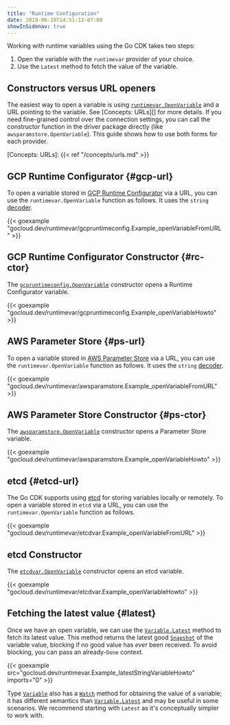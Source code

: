 ```yaml
---
title: "Runtime Configuration"
date: 2019-06-18T14:51:12-07:00
showInSidenav: true
---
```


Working with runtime variables using the Go CDK takes two steps:

1. Open the variable with the `runtimevar` provider of your choice.
2. Use the `Latest` method to fetch the value of the variable.

## Constructors versus URL openers

The easiest way to open a variable is using [`runtimevar.OpenVariable`][] and a
URL pointing to the variable. See [Concepts: URLs][] for more
details. If you need fine-grained control over the connection settings, you can
call the constructor function in the driver package directly (like
`awsparamstore.OpenVariable`). This guide shows how to use both forms for
each provider.

[Concepts: URLs]: {{< ref "/concepts/urls.md" >}}

[`runtimevar.OpenVariable`]:
https://godoc.org/gocloud.dev/runtimevar#OpenVariable

## GCP Runtime Configurator {#gcp-url}

To open a variable stored in [GCP Runtime Configurator][] via a URL, you can use
the `runtimevar.OpenVariable` function as follows. It uses the `string`
[decoder][].

{{< goexample
"gocloud.dev/runtimevar/gcpruntimeconfig.Example_openVariableFromURL" >}}

[decoder]: https://godoc.org/gocloud.dev/runtimevar#Decoder
[GCP Runtime Configurator]: https://cloud.google.com/deployment-manager/runtime-configurator/

## GCP Runtime Configurator Constructor {#rc-ctor}

The [`gcpruntimeconfig.OpenVariable`][] constructor opens a Runtime Configurator
variable.

{{< goexample
"gocloud.dev/runtimevar/gcpruntimeconfig.Example_openVariableHowto" >}}

[`gcpruntimeconfig.OpenVariable`]: https://godoc.org/gocloud.dev/runtimevar/gcpruntimeconfig#OpenVariable

## AWS Parameter Store {#ps-url}

To open a variable stored in [AWS Parameter Store][] via a URL, you can use the
`runtimevar.OpenVariable` function as follows. It uses the `string` [decoder][].

{{< goexample
"gocloud.dev/runtimevar/awsparamstore.Example_openVariableFromURL" >}}

[AWS Parameter Store]:
https://docs.aws.amazon.com/systems-manager/latest/userguide/systems-manager-parameter-store.html

## AWS Parameter Store Constructor {#ps-ctor}

The [`awsparamstore.OpenVariable`][] constructor opens a Parameter Store
variable.

{{< goexample "gocloud.dev/runtimevar/awsparamstore.Example_openVariableHowto" >}}

[`awsparamstore.OpenVariable`]:
https://godoc.org/gocloud.dev/runtimevar/awsparamstore#OpenVariable

## etcd {#etcd-url}

The Go CDK supports using [etcd][] for storing variables locally or
remotely. To open a variable stored in `etcd` via a URL, you can use the
`runtimevar.OpenVariable` function as follows.

{{< goexample
"gocloud.dev/runtimevar/etcdvar.Example_openVariableFromURL" >}}

[etcd]: https://etcd.io/

## etcd Constructor

The [`etcdvar.OpenVariable`][] constructor opens an etcd variable.

[`etcdvar.OpenVariable`]:
https://godoc.org/gocloud.dev/runtimevar/etcdvar#OpenVariable

{{< goexample "gocloud.dev/runtimevar/etcdvar.Example_openVariableHowto" >}}

## Fetching the latest value {#latest}

Once we have an open variable, we can use the [`Variable.Latest`][] method to
fetch its latest value. This method returns the latest good [`Snapshot`][] of
the variable value, blocking if no good value has *ever* been received. To avoid
blocking, you can pass an already-`Done` context.

{{< goexample src="gocloud.dev/runtimevar.Example_latestStringVariableHowto"
imports="0" >}}

Type [`Variable`][] also has a [`Watch`][] method for obtaining the value of
a variable; it has different semantics than [`Variable.Latest`][] and may be
useful in some scenarios. We recommend starting with `Latest` as it's
conceptually simpler to work with.

[`Variable.Latest`]: https://godoc.org/gocloud.dev/runtimevar#Variable.Latest
[`Variable`]: https://godoc.org/gocloud.dev/runtimevar#Variable
[`Snapshot`]: https://godoc.org/gocloud.dev/runtimevar#Snapshot
[`Watch`]: https://godoc.org/gocloud.dev/runtimevar#Variable.Watch
